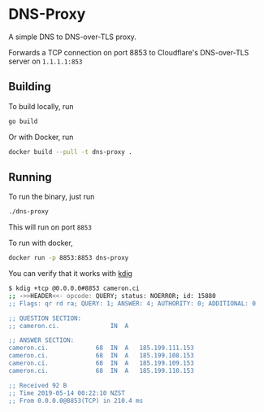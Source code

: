 # DNS-Proxy

A simple ​DNS to DNS-over-TLS proxy.

Forwards a TCP connection on port 8853 to Cloudflare's DNS-over-TLS server on `1.1.1.1:853`

## Building

To build locally, run
```bash
go build
``` 

Or with Docker, run
```bash
docker build --pull -t dns-proxy .
```

## Running

To run the binary, just run
```bash
./dns-proxy
```

This will run on port `8853`

To run with docker, 
``` bash
docker run -p 8853:8853 dns-proxy
```

You can verify that it works with [kdig](https://www.knot-dns.cz/docs/2.6/html/man_kdig.html)
```bash
$ kdig +tcp @0.0.0.0#8853 cameron.ci
;; ->>HEADER<<- opcode: QUERY; status: NOERROR; id: 15880
;; Flags: qr rd ra; QUERY: 1; ANSWER: 4; AUTHORITY: 0; ADDITIONAL: 0

;; QUESTION SECTION:
;; cameron.ci.         		IN	A

;; ANSWER SECTION:
cameron.ci.         	68	IN	A	185.199.111.153
cameron.ci.         	68	IN	A	185.199.108.153
cameron.ci.         	68	IN	A	185.199.109.153
cameron.ci.         	68	IN	A	185.199.110.153

;; Received 92 B
;; Time 2019-05-14 00:22:10 NZST
;; From 0.0.0.0@8853(TCP) in 210.4 ms
```
